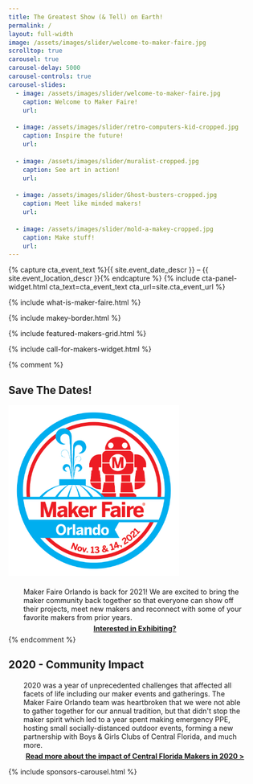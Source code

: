 ```yaml
---
title: The Greatest Show (& Tell) on Earth!
permalink: /
layout: full-width
image: /assets/images/slider/welcome-to-maker-faire.jpg  
scrolltop: true
carousel: true
carousel-delay: 5000
carousel-controls: true
carousel-slides:
  - image: /assets/images/slider/welcome-to-maker-faire.jpg  
    caption: Welcome to Maker Faire!
    url:

  - image: /assets/images/slider/retro-computers-kid-cropped.jpg  
    caption: Inspire the future!
    url:

  - image: /assets/images/slider/muralist-cropped.jpg
    caption: See art in action!
    url:

  - image: /assets/images/slider/Ghost-busters-cropped.jpg
    caption: Meet like minded makers!
    url:

  - image: /assets/images/slider/mold-a-makey-cropped.jpg
    caption: Make stuff!
    url:
---
```


{% capture cta_event_text %}{{ site.event_date_descr }} – {{ site.event_location_descr }}{% endcapture %} {% include cta-panel-widget.html cta_text=cta_event_text cta_url=site.cta_event_url %}

{% include what-is-maker-faire.html %}

{% include makey-border.html %}

{% include featured-makers-grid.html %}

{% include call-for-makers-widget.html %}

{% comment %}

<section class="content-panel">
<div class="container">
<div class="row">
<div class="col-xs-12 text-center padbottom">
<h2>Save The Dates!</h2>
</div>
</div>
<div class="row">
<div class="col-sm-3"></div>
<div class="col-sm-6 text-center">
<img class="aligncenter size-full " src="assets/images/site-branding/2021/MFO2021_Round_logo_V3_w_date.png" alt="MFO2021 Logo" width="340" height="340"><p></p>
<p style="margin: 20px 30px 5px 30px">Maker Faire Orlando is back for 2021! We are excited to bring the maker community back together so that everyone can show off their projects, meet new makers and reconnect with some of your favorite makers from prior years.</p>
<p style="margin: 5px 30px 5px 30px;font-weight: bold;text-align: center"><a href="/exhibit-at-maker-faire-orlando">Interested in Exhibiting?</a></p>
</div>
</div>
</div>
<div class="flag-banner"></div>
</section>
{% endcomment %}



<section class="content-panel">
<div class="container">
<div class="row">
<div class="col-xs-12 text-center ">
<h2>2020 - Community Impact</h2>
</div>
</div>
<div class="row">
<div class="col-sm-2"></div>
<div class="col-sm-8 text-center">
<p style="margin: 20px 30px 5px 30px">2020 was a year of unprecedented challenges that affected all facets of life including our maker events and gatherings. The Maker Faire Orlando team was heartbroken that we were not able to gather together for our annual tradition, but that didn't stop the maker spirit which led to a year spent making emergency PPE, hosting small socially-distanced outdoor events, forming a new partnership with Boys & Girls Clubs of Central Florida, and much more.</p>
<p style="margin: 5px 30px 5px 30px;font-weight: bold;text-align: center"><a href="/2020-Community-Impact/">Read more about the impact of Central Florida Makers in 2020 ></a></p>
</div>
</div>
</div>
<div class="flag-banner"></div>
</section>


{% include sponsors-carousel.html %}
